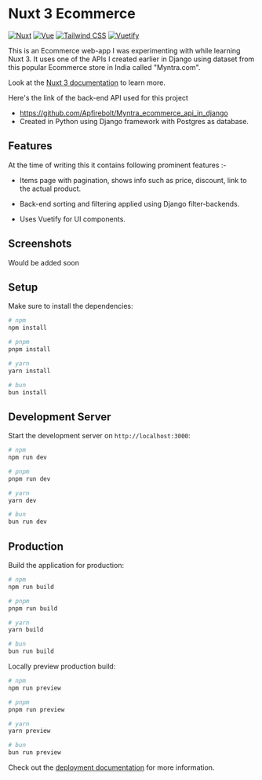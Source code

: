 # Nuxt 3 Ecommerce

[![Nuxt](https://img.shields.io/badge/Nuxt-3.x-green.svg)](https://nuxtjs.org)
[![Vue](https://img.shields.io/badge/Vue-3.x-orange.svg)](https://vuejs.org)
[![Tailwind CSS](https://img.shields.io/badge/Tailwind%20CSS-2.x-blue.svg)](https://tailwindcss.com)
[![Vuetify](https://img.shields.io/badge/Vuetify-3.x-cyan.svg)](https://vuetifyjs.com)

This is an Ecommerce web-app I was experimenting with while learning Nuxt 3. It uses one of the APIs I created earlier in Django using dataset from this popular Ecommerce store in India called "Myntra.com".

Look at the [Nuxt 3 documentation](https://nuxt.com/docs/getting-started/introduction) to learn more.

Here's the link of the back-end API used for this project 
- https://github.com/Apfirebolt/Myntra_ecommerce_api_in_django
- Created in Python using Django framework with Postgres as database.

## Features

At the time of writing this it contains following prominent features :-

- Items page with pagination, shows info such as price, discount, link to the actual product.

- Back-end sorting and filtering applied using Django filter-backends.

- Uses Vuetify for UI components.

## Screenshots

Would be added soon

## Setup

Make sure to install the dependencies:

```bash
# npm
npm install

# pnpm
pnpm install

# yarn
yarn install

# bun
bun install
```

## Development Server

Start the development server on `http://localhost:3000`:

```bash
# npm
npm run dev

# pnpm
pnpm run dev

# yarn
yarn dev

# bun
bun run dev
```

## Production

Build the application for production:

```bash
# npm
npm run build

# pnpm
pnpm run build

# yarn
yarn build

# bun
bun run build
```

Locally preview production build:

```bash
# npm
npm run preview

# pnpm
pnpm run preview

# yarn
yarn preview

# bun
bun run preview
```


Check out the [deployment documentation](https://nuxt.com/docs/getting-started/deployment) for more information.
